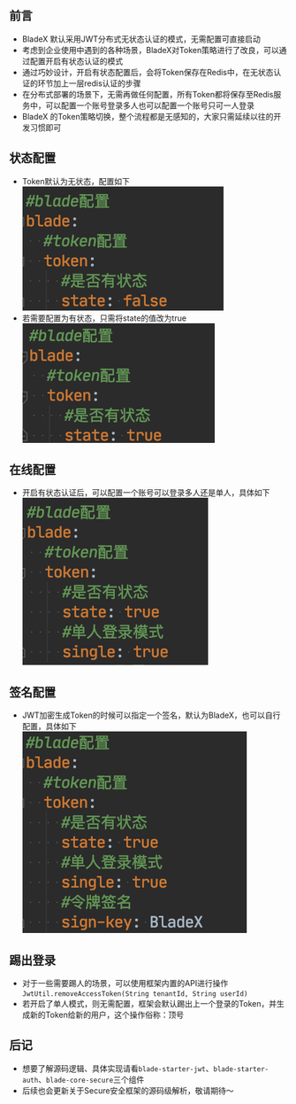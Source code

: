 ## 前言
* BladeX 默认采用JWT分布式无状态认证的模式，无需配置可直接启动
* 考虑到企业使用中遇到的各种场景，BladeX对Token策略进行了改良，可以通过配置开启有状态认证的模式
* 通过巧妙设计，开启有状态配置后，会将Token保存在Redis中，在无状态认证的环节加上一层redis认证的步骤
* 在分布式部署的场景下，无需再做任何配置，所有Token都将保存至Redis服务中，可以配置一个账号登录多人也可以配置一个账号只可一人登录
* BladeX 的Token策略切换，整个流程都是无感知的，大家只需延续以往的开发习惯即可

## 状态配置
* Token默认为无状态，配置如下
![](../../images/screenshot_1591520335900.png)
* 若需要配置为有状态，只需将state的值改为true
![](../../images/screenshot_1591520373105.png)

## 在线配置
* 开启有状态认证后，可以配置一个账号可以登录多人还是单人，具体如下
![](../../images/screenshot_1591520431814.png)

## 签名配置
* JWT加密生成Token的时候可以指定一个签名，默认为BladeX，也可以自行配置，具体如下
![](../../images/screenshot_1591520504393.png)

## 踢出登录
* 对于一些需要踢人的场景，可以使用框架内置的API进行操作
`JwtUtil.removeAccessToken(String tenantId, String userId)`
* 若开启了单人模式，则无需配置，框架会默认踢出上一个登录的Token，并生成新的Token给新的用户，这个操作俗称：顶号

## 后记
* 想要了解源码逻辑、具体实现请看`blade-starter-jwt`、`blade-starter-auth`、`blade-core-secure`三个组件
* 后续也会更新关于Secure安全框架的源码级解析，敬请期待～

